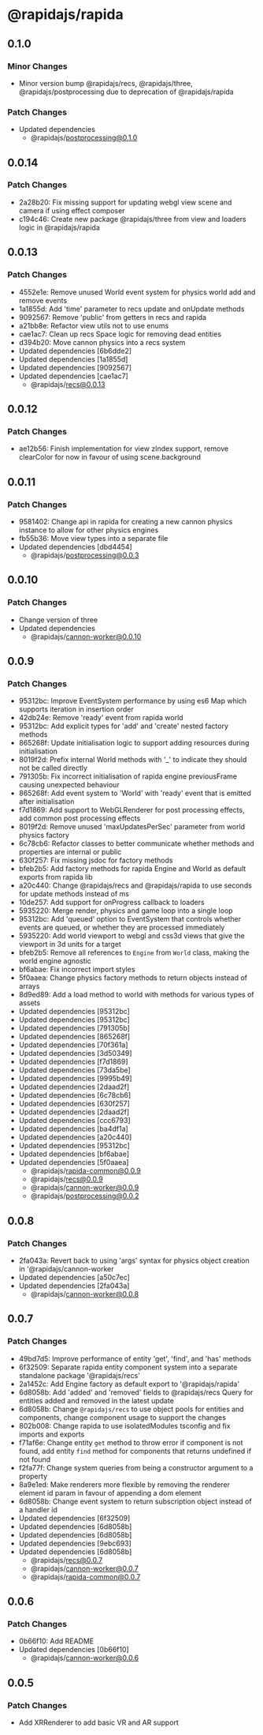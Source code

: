 # @rapidajs/rapida

## 0.1.0

### Minor Changes

- Minor version bump @rapidajs/recs, @rapidajs/three, @rapidajs/postprocessing due to deprecation of @rapidajs/rapida

### Patch Changes

- Updated dependencies
  - @rapidajs/postprocessing@0.1.0

## 0.0.14

### Patch Changes

- 2a28b20: Fix missing support for updating webgl view scene and camera if using effect composer
- c194c46: Create new package @rapidajs/three from view and loaders logic in @rapidajs/rapida

## 0.0.13

### Patch Changes

- 4552e1e: Remove unused World event system for physics world add and remove events
- 1a1855d: Add 'time' parameter to recs update and onUpdate methods
- 9092567: Remove 'public' from getters in recs and rapida
- a21bb8e: Refactor view utils not to use enums
- cae1ac7: Clean up recs Space logic for removing dead entities
- d394b20: Move cannon physics into a recs system
- Updated dependencies [6b6dde2]
- Updated dependencies [1a1855d]
- Updated dependencies [9092567]
- Updated dependencies [cae1ac7]
  - @rapidajs/recs@0.0.13

## 0.0.12

### Patch Changes

- ae12b56: Finish implementation for view zIndex support, remove clearColor for now in favour of using scene.background

## 0.0.11

### Patch Changes

- 9581402: Change api in rapida for creating a new cannon physics instance to allow for other physics engines
- fb55b36: Move view types into a separate file
- Updated dependencies [dbd4454]
  - @rapidajs/postprocessing@0.0.3

## 0.0.10

### Patch Changes

- Change version of three
- Updated dependencies
  - @rapidajs/cannon-worker@0.0.10

## 0.0.9

### Patch Changes

- 95312bc: Improve EventSystem performance by using es6 Map which supports iteration in insertion order
- 42db24e: Remove 'ready' event from rapida world
- 95312bc: Add explicit types for 'add' and 'create' nested factory methods
- 865268f: Update initialisation logic to support adding resources during initialisation
- 8019f2d: Prefix internal World methods with '\_' to indicate they should not be called directly
- 791305b: Fix incorrect initialisation of rapida engine previousFrame causing unexpected behaviour
- 865268f: Add event system to 'World' with 'ready' event that is emitted after initialisation
- f7d1869: Add support to WebGLRenderer for post processing effects, add common post processing effects
- 8019f2d: Remove unused 'maxUpdatesPerSec' parameter from world physics factory
- 6c78cb6: Refactor classes to better communicate whether methods and properties are internal or public
- 630f257: Fix missing jsdoc for factory methods
- bfeb2b5: Add factory methods for rapida Engine and World as default exports from rapida lib
- a20c440: Change @rapidajs/recs and @rapidajs/rapida to use seconds for update methods instead of ms
- 10de257: Add support for onProgress callback to loaders
- 5935220: Merge render, physics and game loop into a single loop
- 95312bc: Add 'queued' option to EventSystem that controls whether events are queued, or whether they are processed immediately
- 5935220: Add world viewport to webgl and css3d views that give the viewport in 3d units for a target
- bfeb2b5: Remove all references to `Engine` from `World` class, making the world engine agnostic
- bf6abae: Fix incorrect import styles
- 5f0aaea: Change physics factory methods to return objects instead of arrays
- 8d9ed89: Add a load method to world with methods for various types of assets
- Updated dependencies [95312bc]
- Updated dependencies [95312bc]
- Updated dependencies [791305b]
- Updated dependencies [865268f]
- Updated dependencies [70f361a]
- Updated dependencies [3d50349]
- Updated dependencies [f7d1869]
- Updated dependencies [73da5be]
- Updated dependencies [9995b49]
- Updated dependencies [2daad2f]
- Updated dependencies [6c78cb6]
- Updated dependencies [630f257]
- Updated dependencies [2daad2f]
- Updated dependencies [ccc6793]
- Updated dependencies [ba4df1a]
- Updated dependencies [a20c440]
- Updated dependencies [95312bc]
- Updated dependencies [bf6abae]
- Updated dependencies [5f0aaea]
  - @rapidajs/rapida-common@0.0.9
  - @rapidajs/recs@0.0.9
  - @rapidajs/cannon-worker@0.0.9
  - @rapidajs/postprocessing@0.0.2

## 0.0.8

### Patch Changes

- 2fa043a: Revert back to using 'args' syntax for physics object creation in '@rapidajs/cannon-worker
- Updated dependencies [a50c7ec]
- Updated dependencies [2fa043a]
  - @rapidajs/cannon-worker@0.0.8

## 0.0.7

### Patch Changes

- 49bd7d5: Improve performance of entity 'get', 'find', and 'has' methods
- 6f32509: Separate rapida entity component system into a separate standalone package '@rapidajs/recs'
- 2a1452c: Add Engine factory as default export to '@rapidajs/rapida'
- 6d8058b: Add 'added' and 'removed' fields to @rapidajs/recs Query for entities added and removed in the latest update
- 6d8058b: Change `@rapidajs/recs` to use object pools for entities and components, change component usage to support the changes
- 802b008: Change rapida to use isolatedModules tsconfig and fix imports and exports
- f71af6e: Change entity `get` method to throw error if component is not found, add entity `find` method for components that returns undefined if not found
- f2fa77f: Change system queries from being a constructor argument to a property
- 8a9e1ed: Make renderers more flexible by removing the renderer element id param in favour of appending a dom element
- 6d8058b: Change event system to return subscription object instead of a handler id
- Updated dependencies [6f32509]
- Updated dependencies [6d8058b]
- Updated dependencies [6d8058b]
- Updated dependencies [9ebc693]
- Updated dependencies [6d8058b]
  - @rapidajs/recs@0.0.7
  - @rapidajs/cannon-worker@0.0.7
  - @rapidajs/rapida-common@0.0.7

## 0.0.6

### Patch Changes

- 0b66f10: Add README
- Updated dependencies [0b66f10]
  - @rapidajs/cannon-worker@0.0.6

## 0.0.5

### Patch Changes

- Add XRRenderer to add basic VR and AR support
